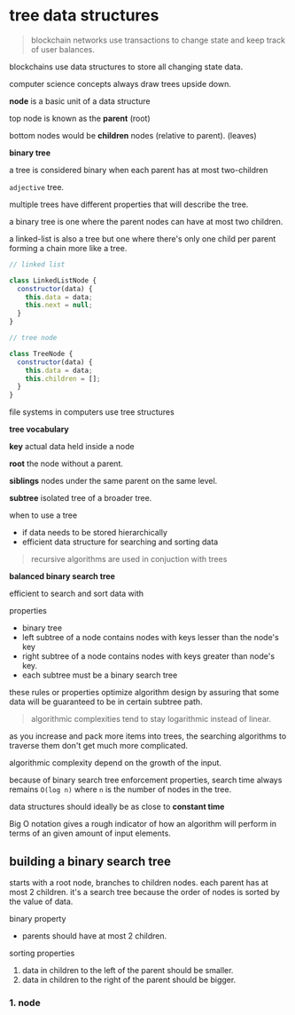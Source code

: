 # tree data structures

> blockchain networks use transactions to change state and keep track of user balances.

blockchains use data structures to store all changing state data.

computer science concepts always draw trees upside down.

**node** is a basic unit of a data structure

top node is known as the **parent** (root)

bottom nodes would be **children** nodes (relative to parent). (leaves)

**binary tree**

a tree is considered binary when each parent has at most two-children

`adjective` tree. 

multiple trees have different properties that will describe the tree.

a binary tree is one where the parent nodes can have at most two children.

a linked-list is also a tree but one where there's only one child per parent forming a chain more like a tree.

```js
// linked list

class LinkedListNode {
  constructor(data) {
    this.data = data;
    this.next = null;
  }
}

// tree node

class TreeNode {
  constructor(data) {
    this.data = data;
    this.children = [];
  }
}

```

file systems in computers use tree structures

**tree vocabulary**

**key** actual data held inside a node

**root** the node without a parent.

**siblings** nodes under the same parent on the same level.

**subtree** isolated tree of a broader tree.

when to use a tree

- if data needs to be stored hierarchically
- efficient data structure for searching and sorting data

> recursive algorithms are used in conjuction with trees

**balanced binary search tree**

efficient to search and sort data with

properties
- binary tree
- left subtree of a node contains nodes with keys lesser than the node's key
- right subtree of a node contains nodes with keys greater than node's key.
- each subtree must be a binary search tree

these rules or properties optimize algorithm design by assuring that some data will be guaranteed to be in certain subtree path. 

> algorithmic complexities tend to stay logarithmic instead of linear.

as you increase and pack more items into trees, the searching algorithms to traverse them don't get much more complicated.

algorithmic complexity depend on the growth of the input.

because of binary search tree enforcement properties, search time always remains `O(log n)` where `n` is the number of nodes in the tree.

data structures should ideally be as close to **constant time** 

Big O notation gives a rough indicator of how an algorithm will perform in terms of an given amount of input elements.

## building a binary search tree

starts with a root node, branches to children nodes. each parent has at most 2 children. it's a search tree because the order of nodes is sorted by the value of data.

binary property
- parents should have at most 2 children.

sorting properties
1. data in children to the left of the parent should be smaller.
2. data in children to the right of the parent should be bigger.

### 1. node









